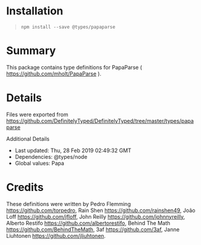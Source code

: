 # Installation
> `npm install --save @types/papaparse`

# Summary
This package contains type definitions for PapaParse ( https://github.com/mholt/PapaParse ).

# Details
Files were exported from https://github.com/DefinitelyTyped/DefinitelyTyped/tree/master/types/papaparse

Additional Details
 * Last updated: Thu, 28 Feb 2019 02:49:32 GMT
 * Dependencies: @types/node
 * Global values: Papa

# Credits
These definitions were written by Pedro Flemming <https://github.com/torpedro>, Rain Shen <https://github.com/rainshen49>, João Loff <https://github.com/jfloff>, John Reilly <https://github.com/johnnyreilly>, Alberto Restifo <https://github.com/albertorestifo>, Behind The Math <https://github.com/BehindTheMath>, 3af <https://github.com/3af>, Janne Liuhtonen <https://github.com/jliuhtonen>.
